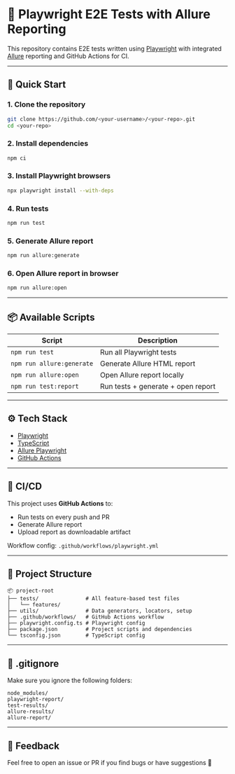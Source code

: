 # 🧪 Playwright E2E Tests with Allure Reporting

This repository contains E2E tests written using [Playwright](https://playwright.dev/) with integrated [Allure](https://docs.qameta.io/allure/) reporting and GitHub Actions for CI.

---

## 🚀 Quick Start

### 1. Clone the repository
```bash
git clone https://github.com/<your-username>/<your-repo>.git
cd <your-repo>
```

### 2. Install dependencies
```bash
npm ci
```

### 3. Install Playwright browsers
```bash
npx playwright install --with-deps
```

### 4. Run tests
```bash
npm run test
```

### 5. Generate Allure report
```bash
npm run allure:generate
```

### 6. Open Allure report in browser
```bash
npm run allure:open
```

---

## 📦 Available Scripts

| Script              | Description                          |
|---------------------|--------------------------------------|
| `npm run test`      | Run all Playwright tests             |
| `npm run allure:generate` | Generate Allure HTML report   |
| `npm run allure:open`     | Open Allure report locally     |
| `npm run test:report`     | Run tests + generate + open report |

---

## ⚙️ Tech Stack

- [Playwright](https://playwright.dev/)
- [TypeScript](https://www.typescriptlang.org/)
- [Allure Playwright](https://docs.qameta.io/allure/)
- [GitHub Actions](https://github.com/features/actions)

---

## 🤖 CI/CD

This project uses **GitHub Actions** to:

- Run tests on every push and PR
- Generate Allure report
- Upload report as downloadable artifact

Workflow config: `.github/workflows/playwright.yml`

---

## 📁 Project Structure

```
📦 project-root
├── tests/               # All feature-based test files
│   └── features/
├── utils/               # Data generators, locators, setup
├── .github/workflows/   # GitHub Actions workflow
├── playwright.config.ts # Playwright config
├── package.json         # Project scripts and dependencies
└── tsconfig.json        # TypeScript config
```

---

## 📄 .gitignore

Make sure you ignore the following folders:
```
node_modules/
playwright-report/
test-results/
allure-results/
allure-report/
```

---

## 💬 Feedback

Feel free to open an issue or PR if you find bugs or have suggestions 🙌


